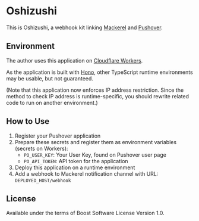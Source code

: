 # Oshizushi
This is Oshizushi, a webhook kit linking [Mackerel](https://mackerel.io/) and [Pushover](https://pushover.net/).

## Environment
The author uses this application on [Cloudflare Workers](https://workers.cloudflare.com).

As the application is built with [Hono](https://hono.dev), other TypeScript runtime environments may be usable,
but not guaranteed.

(Note that this application now enforces IP address restriction. Since the method to check IP address is runtime-specific, you should rewrite related code to run on another environment.)

## How to Use
1. Register your Pushover application
2. Prepare these secrets and register them as environment variables (secrets on Workers):
    - `PO_USER_KEY`: Your User Key, found on Pushover user page
    - `PO_API_TOKEN`: API token for the application
3. Deploy this application on a runtime environment
4. Add a webhook to Mackerel notification channel with URL: `DEPLOYED_HOST/webhook`

## License
Available under the terms of Boost Software License Version 1.0.
